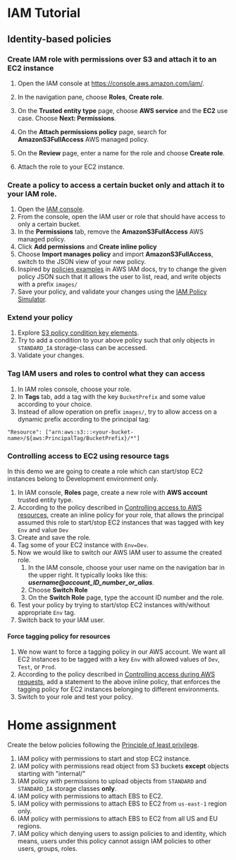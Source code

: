 # IAM Tutorial

## Identity-based policies

### Create IAM role with permissions over S3 and attach it to an EC2 instance


1. Open the IAM console at [https://console\.aws\.amazon\.com/iam/](https://console.aws.amazon.com/iam/)\.

2. In the navigation pane, choose **Roles**, **Create role**\.

3. On the **Trusted entity type** page, choose **AWS service** and the **EC2** use case\. Choose **Next: Permissions**\.

4. On the **Attach permissions policy** page, search for **AmazonS3FullAccess** AWS managed policy\.

5. On the **Review** page, enter a name for the role and choose **Create role**\.
6. Attach the role to your EC2 instance. 


### Create a policy to access a certain bucket only and attach it to your IAM role.

1. Open the [IAM console](https://console.aws.amazon.com/iam/).
2. From the console, open the IAM user or role that should have access to only a certain bucket.
3. In the **Permissions** tab, remove the **AmazonS3FullAccess** AWS managed policy.
4. Click **Add permissions** and **Create inline policy**
5. Choose **Import manages policy** and import **AmazonS3FullAccess**, switch to the JSON view of your new policy.
6. Inspired by [policies examples](https://docs.aws.amazon.com/IAM/latest/UserGuide/access_policies_examples.html) in AWS IAM docs, try to change the given policy JSON such that it allows the user to list, read, and write objects with a prefix `images/`
7. Save your policy, and validate your changes using the [IAM Policy Simulator](https://policysim.aws.amazon.com/).

### Extend your policy

1. Explore [S3 policy condition key elements](https://docs.aws.amazon.com/AmazonS3/latest/userguide/amazon-s3-policy-keys.html).
2. Try to add a condition to your above policy such that only objects in `STANDARD_IA` storage-class can be accessed. 
3. Validate your changes.

### Tag IAM users and roles to control what they can access

1. In IAM roles console, choose your role.
2. In **Tags** tab, add a tag with the key `BucketPrefix` and some value according to your choice.
3. Instead of allow operation on prefix `images/`, try to allow access on a dynamic prefix according to the principal tag:
```text
"Resource": ["arn:aws:s3:::<your-bucket-name>/${aws:PrincipalTag/BucketPrefix}/*"]
```

### Controlling access to EC2 using resource tags

In this demo we are going to create a role which can start/stop EC2 instances belong to Development environment only.

1. In IAM console, **Roles** page, create a new role with **AWS account** trusted entity type.
2. According to the policy described in [Controlling access to AWS resources](https://docs.aws.amazon.com/IAM/latest/UserGuide/access_tags.html#access_tags_control-resources), create an inline policy for your role, that allows the principal assumed this role to start/stop EC2 instances that was tagged
   with key `Env` and value `Dev`
3. Create and save the role.
4. Tag some of your EC2 instance with `Env=Dev`.
5. Now we would like to switch our AWS IAM user to assume the created role. 
   1. In the IAM console, choose your user name on the navigation bar in the upper right\. It typically looks like this: ***username*@*account\_ID\_number\_or\_alias***\.
   2. Choose **Switch Role**
   3. On the **Switch Role** page, type the account ID number and the role.
6. Test your policy by trying to start/stop EC2 instances with/without appropriate `Env` tag.
7. Switch back to your IAM user. 

#### Force tagging policy for resources

1. We now want to force a tagging policy in our AWS account. We want all EC2 instances to be tagged with a key `Env` with allowed values of `Dev`, `Test`, or `Prod`.
2. According to the policy described in [Controlling access during AWS requests](https://docs.aws.amazon.com/IAM/latest/UserGuide/access_tags.html#access_tags_control-requests), add a statement to the above inline policy, that enforces the tagging policy for EC2 instances belonging to different environments. 
3. Switch to your role and test your policy. 

# Home assignment

Create the below policies following the [Principle of least privilege](https://en.wikipedia.org/wiki/Principle_of_least_privilege).

1. IAM policy with permissions to start and stop EC2 instance. 
2. IAM policy with permissions read object from S3 buckets **except** objects starting with "internal/"
3. IAM policy with permissions to upload objects from `STANDARD` and `STANDARD_IA` storage classes **only**.
4. IAM policy with permissions to attach EBS to EC2.
5. IAM policy with permissions to attach EBS to EC2 from `us-east-1` region only.
6. IAM policy with permissions to attach EBS to EC2 from all US and EU regions.
7. IAM policy which denying users to assign policies to and identity, which means, users under this policy cannot assign IAM policies to other users, groups, roles.  